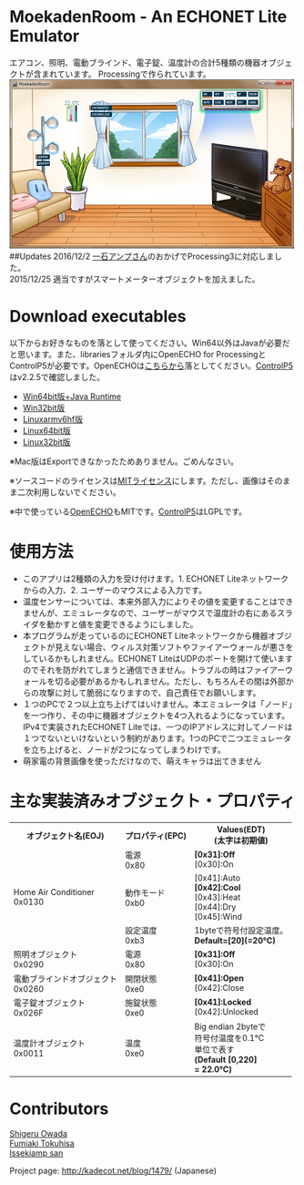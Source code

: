 # MoekadenRoom - An ECHONET Lite Emulator
エアコン、照明、電動ブラインド、電子錠、温度計の合計5種類の機器オブジェクトが含まれています。
Processingで作られています。
![](misc/MoekadenRoomCap.png)
##Updates
2016/12/2 <a href="https://github.com/issekiamp" target="_blank">一石アンプさん</a>のおかげでProcessing3に対応しました。  
2015/12/25 適当ですがスマートメーターオブジェクトを加えました。</font></p>  

# Download executables
以下からお好きなものを落として使ってください。Win64以外はJavaが必要だと思います。また、librariesフォルダ内にOpenECHO for ProcessingとControlP5が必要です。OpenECHOは<a href="https://github.com/SonyCSL/OpenECHO/tree/master/Processing/libraries" target="_blank">こちらから</a>落としてください。<a href="http://www.sojamo.de/libraries/controlP5/" target="_blank">ControlP5</a>はv2.2.5で確認しました。

+ <a href="misc/application.windows64.zip?raw=true" target="_blank">Win64bit版+Java Runtime</a>
+ <a href="misc/application.windows32.zip?raw=true" target="_blank">Win32bit版</a>
+ <a href="misc/application.linux-armv6hf.zip?raw=true" target="_blank">Linuxarmv6hf版</a>
+ <a href="misc/application.linux64.zip?raw=true" target="_blank">Linux64bit版</a>
+ <a href="misc/application.linux32.zip?raw=true" target="_blank">Linux32bit版</a>

※Mac版はExportできなかったためありません。ごめんなさい。

※ソースコードのライセンスは<a href="http://sourceforge.jp/projects/opensource/wiki/licenses%2FMIT_license" target="_blank">MITライセンス</a>にします。ただし、画像はそのまま二次利用しないでください。

※中で使っている<a href="https://github.com/SonyCSL/OpenECHO" title="OpenECHO site" target="_blank">OpenECHO</a>もMITです。<a href="http://www.sojamo.de/libraries/controlP5/" title="Control P5 page" target="_blank">ControlP5</a>はLGPLです。

# 使用方法
+ このアプリは2種類の入力を受け付けます。1. ECHONET Liteネットワークからの入力、2. ユーザーのマウスによる入力です。
+ 温度センサーについては、本来外部入力によりその値を変更することはできませんが、エミュレータなので、ユーザーがマウスで温度計の右にあるスライダを動かすと値を変更できるようにしました。
+ 本プログラムが走っているのにECHONET Liteネットワークから機器オブジェクトが見えない場合、ウィルス対策ソフトやファイアーウォールが悪さをしているかもしれません。ECHONET LiteはUDPのポートを開けて使いますのでそれを防がれてしまうと通信できません。トラブルの時はファイアーウォールを切る必要があるかもしれません。ただし、もちろんその間は外部からの攻撃に対して脆弱になりますので、自己責任でお願いします。
+ １つのPCで２つ以上立ち上げてはいけません。本エミュレータは「ノード」を一つ作り、その中に機器オブジェクトを4つ入れるようになっています。IPv4で実装されたECHONET Liteでは、一つのIPアドレスに対してノードは１つでないといけないという制約があります。1つのPCで二つエミュレータを立ち上げると、ノードが2つになってしまうわけです。
+ 萌家電の背景画像を使っただけなので、萌えキャラは出てきません

# 主な実装済みオブジェクト・プロパティ
<table>
<tr>
<th>オブジェクト名(EOJ)</th>
<th>プロパティ(EPC)</th>
<th>Values(EDT)<br />(太字は初期値)</th>
</tr>
<tr>
<td rowspan=3>Home Air Conditioner<br />0x0130</td>
<td>電源<br />0x80</td>
<td><b>[0x31]:Off</b><br />[0x30]:On</td>
</tr>
<tr>
<td>動作モード<br />0xb0</td>
<td>[0x41]:Auto<br /><b>[0x42]:Cool</b><br />[0x43]:Heat<br />[0x44]:Dry<br />[0x45]:Wind</td>
</tr>
<tr>
<td>設定温度<br />0xb3</td>
<td>1byteで符号付設定温度。<br /><b>Default=[20](=20℃)</b></td>
</tr>
<tr>
<td>照明オブジェクト<br />0x0290</td>
<td>電源<br />0x80</td>
<td><b>[0x31]:Off</b><br />[0x30]:On</td>
</tr>
<tr>
<td>電動ブラインドオブジェクト<br />0x0260</td>
<td>開閉状態<br />0xe0</td>
<td><b>[0x41]:Open</b><br />[0x42]:Close</td>
</tr>
<tr>
<td>電子錠オブジェクト<br />0x026F</td>
<td>施錠状態<br />0xe0</td>
<td><b>[0x41]:Locked</b><br />[0x42]:Unlocked</td>
</tr>
<tr>
<td>温度計オブジェクト<br />0x0011</td>
<td>温度<br />0xe0</td>
<td>Big endian 2byteで<br />符号付温度を0.1℃<br />単位で表す<br /><b>(Default [0,220]<br /> = 22.0℃)</b></td>
</tr>
</table>

# Contributors
[Shigeru Owada](https://github.com/sowd)  
[Fumiaki Tokuhisa](https://github.com/tokuhisa)  
[Issekiamp san](https://github.com/issekiamp)  

Project page: http://kadecot.net/blog/1479/  (Japanese)
